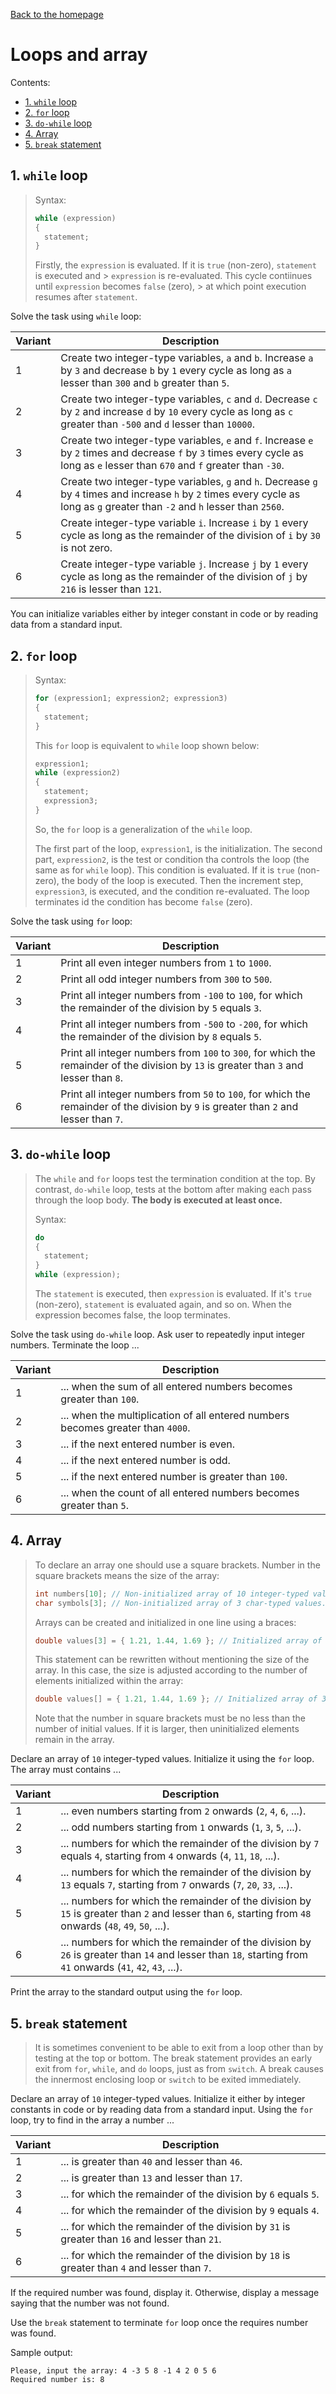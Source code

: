 [Back to the homepage](../README.md)

# Loops and array

Contents:
- [1. `while` loop](#1-while-loop)
- [2. `for` loop](#2-for-loop)
- [3. `do-while` loop](#3-do-while-loop)
- [4. Array](#4-array)
- [5. `break` statement](#5-break-statement)

## 1. `while` loop

> Syntax:
>
> ```c
> while (expression)
> {
>   statement;
> }
> ```
>
> Firstly, the `expression` is evaluated. If it is `true` (non-zero), `statement` is executed and > `expression` is re-evaluated. This cycle contiinues until `expression` becomes `false` (zero), > at which point execution resumes after `statement`.

Solve the task using `while` loop:

| Variant | Description                                                                                                                                                                      |
| ------- | -------------------------------------------------------------------------------------------------------------------------------------------------------------------------------- |
| 1       | Create two integer-type variables, `a` and `b`. Increase `a` by `3` and decrease `b` by `1` every cycle as long as `a` lesser than `300` and `b` greater than `5`.               |
| 2       | Create two integer-type variables, `c` and `d`. Decrease `c` by `2` and increase `d` by `10` every cycle as long as `c` greater than `-500` and `d` lesser than `10000`.         |
| 3       | Create two integer-type variables, `e` and `f`. Increase `e` by `2` times and decrease `f` by `3` times every cycle as long as `e` lesser than `670` and `f` greater than `-30`. |
| 4       | Create two integer-type variables, `g` and `h`. Decrease `g` by `4` times and increase `h` by `2` times every cycle as long as `g` greater than `-2` and `h` lesser than `2560`. |
| 5       | Create integer-type variable `i`. Increase `i` by `1` every cycle as long as the remainder of the division of `i` by `30` is not zero.                                           |
| 6       | Create integer-type variable `j`. Increase `j` by `1` every cycle as long as the remainder of the division of `j` by `216` is lesser than `121`.                                 |

You can initialize variables either by integer constant in code or by reading data from a standard input.

## 2. `for` loop

> Syntax:
>
> ```c
> for (expression1; expression2; expression3)
> {
>   statement;
> }
> ```
>
> This `for` loop is equivalent to `while` loop shown below:
>
> ```c
> expression1;
> while (expression2)
> {
>   statement;
>   expression3;
> }
> ```
>
> So, the `for` loop is a generalization of the `while` loop.
>
> The first part of the loop, `expression1`, is the initialization. The second part, `expression2`, is the test or condition tha controls the loop (the same as for `while` loop). This condition is evaluated. If it is `true` (non-zero), the body  of the loop is executed. Then the increment step, `expression3`, is executed, and the condition re-evaluated. The loop terminates id the condition has become `false` (zero).

Solve the task using `for` loop:

| Variant | Description                                                                                                                             |
| ------- | --------------------------------------------------------------------------------------------------------------------------------------- |
| 1       | Print all even integer numbers from `1` to `1000`.                                                                                      |
| 2       | Print all odd integer numbers from `300` to `500`.                                                                                      |
| 3       | Print all integer numbers from `-100` to `100`, for which the remainder of the division by `5` equals `3`.                              |
| 4       | Print all integer numbers from `-500` to `-200`, for which the remainder of the division by `8` equals `5`.                             |
| 5       | Print all integer numbers from `100` to `300`, for which the remainder of the division by `13` is greater than `3` and lesser than `8`. |
| 6       | Print all integer numbers from `50` to `100`, for which the remainder of the division by `9` is greater than `2` and lesser than `7`.   |

## 3. `do-while` loop

> The `while` and `for` loops test the termination condition at the top. By contrast, `do-while` loop, tests at the bottom after making each pass through the loop body. **The body is executed at least once.**
>
> Syntax:
>
> ```c
> do
> {
>   statement;
> }
> while (expression);
> ```
>
> The `statement` is executed, then `expression` is evaluated. If it's `true` (non-zero), `statement` is evaluated again, and so on. When the expression becomes false, the loop terminates.

Solve the task using `do-while` loop. Ask user to repeatedly input integer numbers. Terminate the loop ...

| Variant | Description                                                                     |
| ------- | ------------------------------------------------------------------------------- |
| 1       | ... when the sum of all entered numbers becomes greater than `100`.             |
| 2       | ... when the multiplication of all entered numbers becomes greater than `4000`. |
| 3       | ... if the next entered number is even.                                         |
| 4       | ... if the next entered number is odd.                                          |
| 5       | ... if the next entered number is greater than `100`.                           |
| 6       | ... when the count of all entered numbers becomes greater than `5`.             |

## 4. Array

> To declare an array one should use a square brackets. Number in the square brackets means the size of the array:
>
> ```c
> int numbers[10]; // Non-initialized array of 10 integer-typed values.
> char symbols[3]; // Non-initialized array of 3 char-typed values.
> ```
>
> Arrays can be created and initialized in one line using a braces:
>
> ```c
> double values[3] = { 1.21, 1.44, 1.69 }; // Initialized array of 3 double-typed values.
> ```
>
> This statement can be rewritten without mentioning the size of the array. In this case, the size is adjusted according to the number of elements initialized within the array:
>
> ```c
> double values[] = { 1.21, 1.44, 1.69 }; // Initialized array of 3 double-typed values.
> ```
>
> Note that the number in square brackets must be no less than the number of initial values. If it is larger, then uninitialized elements remain in the array.

Declare an array of `10` integer-typed values. Initialize it using the `for` loop. The array must contains ...

| Variant | Description                                                                                                                                                |
| ------- | ---------------------------------------------------------------------------------------------------------------------------------------------------------- |
| 1       | ... even numbers starting from `2` onwards (`2`, `4`, `6`, ...).                                                                                           |
| 2       | ... odd numbers starting from `1` onwards (`1`, `3`, `5`, ...).                                                                                            |
| 3       | ... numbers for which the remainder of the division by `7` equals `4`, starting from `4` onwards (`4`, `11`, `18`, ...).                                   |
| 4       | ... numbers for which the remainder of the division by `13` equals `7`, starting from `7` onwards (`7`, `20`, `33`, ...).                                  |
| 5       | ... numbers for which the remainder of the division by `15` is greater than `2` and lesser than `6`, starting from `48` onwards (`48`, `49`, `50`, ...).   |
| 6       | ... numbers for which the remainder of the division by `26` is greater than `14` and lesser than `18`, starting from `41` onwards (`41`, `42`, `43`, ...). |

Print the array to the standard output using the `for` loop.

## 5. `break` statement

> It is sometimes convenient to be able to exit from a loop other than by testing at the top or bottom. The break statement provides an early exit from `for`, `while`, and `do` loops, just as from `switch`. A break causes the innermost enclosing loop or `switch` to be exited immediately.

Declare an array of `10` integer-typed values. Initialize it either by integer constants in code or by reading data from a standard input. Using the `for` loop, try to find in the array a number ...

| Variant | Description                                                                                    |
| ------- | ---------------------------------------------------------------------------------------------- |
| 1       | ... is greater than `40` and lesser than `46`.                                                 |
| 2       | ... is greater than `13` and lesser than `17`.                                                 |
| 3       | ... for which the remainder of the division by `6` equals `5`.                                 |
| 4       | ... for which the remainder of the division by `9` equals `4`.                                 |
| 5       | ... for which the remainder of the division by `31` is greater than `16` and lesser than `21`. |
| 6       | ... for which the remainder of the division by `18` is greater than `4` and lesser than `7`.   |

If the required number was found, display it. Otherwise, display a message saying that the number was not found.

Use the `break` statement to terminate `for` loop once the requires number was found.

Sample output:

```
Please, input the array: 4 -3 5 8 -1 4 2 0 5 6
Required number is: 8
```